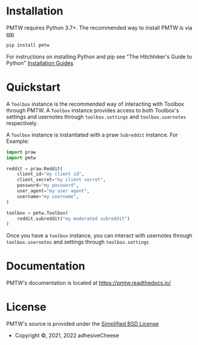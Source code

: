 # Installation

PMTW requires Python 3.7+. The recommended way to install PMTW is via [pip](https://pypi.python.org/pypi/pip)

```bash
pip install pmtw
```

For instructions on installing Python and pip see "The Hitchhiker's Guide to Python"
[Installation Guides](https://docs.python-guide.org/en/latest/starting/installation/)

# Quickstart

A `Toolbox` instance is the recommended way of interacting with Toolbox through
PMTW. A `Toolbox` instance provides access to both Toolbox's settings and 
usernotes through `toolbox.settings` and `toolbox.usernotes` respectively.

A `Toolbox` instance is instantiated with a praw `Subreddit` instance.
For Example:

```py
import praw
import pmtw

reddit = praw.Reddit(
    client_id="my client id",
    client_secret="my client secret",
    password="my password",
    user_agent="my user agent",
    username="my username",
)

toolbox = pmtw.Toolbox(
	reddit.subreddit("my moderated subreddit")
)
```

Once you have a `toolbox` instance, you can interact with usernotes through
`toolbox.usernotes` and settings through `toolbox.settings`

# Documentation

PMTW's documentation is located at https://pmtw.readthedocs.io/

# License

PMTW's source is provided under the [Simplified BSD License](https://github.com/praw-dev/praw/blob/0860c11a9309c80621c267af7caeb6a993933744/LICENSE.txt)

- Copyright ©, 2021, 2022 adhesiveCheese